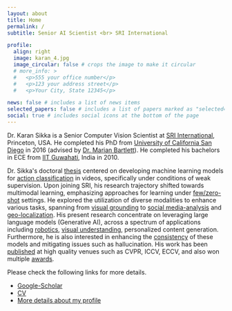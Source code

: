 ```yaml
---
layout: about
title: Home
permalink: /
subtitle: Senior AI Scientist <br> SRI International

profile:
  align: right
  image: karan_4.jpg
  image_circular: false # crops the image to make it circular
  # more_info: >
  #   <p>555 your office number</p>
  #   <p>123 your address street</p>
  #   <p>Your City, State 12345</p>

news: false # includes a list of news items
selected_papers: false # includes a list of papers marked as "selected={true}"
social: true # includes social icons at the bottom of the page
---
```


Dr. Karan Sikka is a Senior Computer Vision Scientist at [SRI International](https://www.sri.com/computer-vision/), Princeton, USA. 
He completed his PhD from [University of California San Diego](https://ucsd.edu/) in 2016 (advised by [Dr. Marian Bartlett](https://www.linkedin.com/in/marian-bartlett-92545ba/)). He completed his bachelors in ECE from [IIT Guwahati](https://www.iitg.ac.in/), India in 2010.

Dr. Sikka's doctoral [thesis](https://escholarship.org/uc/item/9713p3nd) centered on developing machine learning models for [action classification](https://openaccess.thecvf.com/content_cvpr_2016/papers/Sikka_LOMo_Latent_Ordinal_CVPR_2016_paper.pdf) in videos, specifically under conditions of weak supervision. Upon joining SRI, his research trajectory shifted towards multimodal learning, emphasizing approaches for learning under [few/zero-shot](https://openaccess.thecvf.com/content_ECCV_2018/papers/Ankan_Bansal_Zero-Shot_Object_Detection_ECCV_2018_paper.pdf) settings. He explored the utilization of diverse modalities to enhance various tasks, spanning from [visual grounding](https://openaccess.thecvf.com/content_ICCV_2019/papers/Datta_Align2Ground_Weakly_Supervised_Phrase_Grounding_Guided_by_Image-Caption_Alignment_ICCV_2019_paper.pdf) to [social media-analysis](https://arxiv.org/pdf/1905.07075.pdf) and [geo-localization](https://arxiv.org/abs/2009.05695). His present research concentrate on leveraging large language models (Generative AI), across a spectrum of applications including [robotics](https://arxiv.org/pdf/2309.04077.pdf), [visual understanding](https://arxiv.org/abs/2311.10081), personalized content generation. Furthermore, he is also interested in enhancing the [consistency](https://arxiv.org/pdf/2309.04461.pdf) of these models and mitigating issues such as hallucination.
His work has been [published](/publications/) at high quality venues such as CVPR, ICCV, ECCV, and also won multiple [awards](/misc/). 

Please check the following links for more details. 

- [Google-Scholar](https://scholar.google.com/citations?user=Kn-2t0oAAAAJ&hl=en)
- [CV](/assets/pdf/ksikka_cv.pdf)
- [More details about my profile](/misc/)

